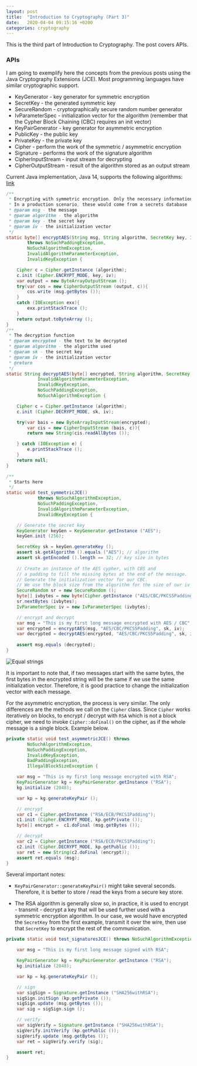 ```yaml
---
layout: post
title:  "Introduction to Cryptography (Part 3)"
date:   2020-04-04 09:15:16 +0200
categories: cryptography
---
```

This is the third part of Introduction to Cryptography. The post covers APIs.

### APIs

I am going to exemplify here the concepts from the previous posts using the Java Cryptography Extensions (JCE). Most programming languages have similar cryptographic support. 

- KeyGenerator - key generator for symmetric encryption
- SecretKey - the generated symmetric key 
- SecureRandom - cryptographically secure random number generator
- IvParameterSpec - initialization vector for the algorithm (remember that the Cypher Block Chaining (CBC) requires an init vector)
- KeyPairGenerator - key generator for asymmetric encryption
- PublicKey - the public key
- PrivateKey - the private key
- Cipher - perform the work of the symmetric / asymmetric encryption
- Signature - performs the work of the signature algorithm
- CipherInputStream - input stream for decrypting
- CipherOutputStream - result of the algorithm stored as an output stream

Current Java implementation, Java 14, supports the following algorithms: [link](https://docs.oracle.com/en/java/javase/14/docs/specs/security/standard-names.html)

```java
/**
 * Encrypting with symmetric encryption. Only the necessary information is shared with this method.
 * In a production scenario, these would come from a secrets database
 * @param msg - the message
 * @param algorithm - the algorithm
 * @param key - the secret key
 * @param iv - the initialization vector
 */
static byte[] encryptAES(String msg, String algorithm, SecretKey key, IvParameterSpec iv) 
        throws NoSuchPaddingException, 
        NoSuchAlgorithmException, 
        InvalidAlgorithmParameterException, 
        InvalidKeyException {

    Cipher c = Cipher.getInstance (algorithm);
    c.init (Cipher.ENCRYPT_MODE, key, iv);
    var output = new ByteArrayOutputStream ();
    try(var cos = new CipherOutputStream (output, c)){
        cos.write (msg.getBytes ());
    }
    catch (IOException exx){
        exx.printStackTrace ();
    }
    return output.toByteArray ();
}
/**
 * The decryption function
 * @param encrypted - the text to be decrypted
 * @param algorithm - the algorithm used
 * @param sk - the secret key
 * @param iv - the initialization vector
 * @return
 */
static String decryptAES(byte[] encrypted, String algorithm, SecretKey sk, IvParameterSpec iv)throws
            InvalidAlgorithmParameterException, 
            InvalidKeyException, 
            NoSuchPaddingException,
            NoSuchAlgorithmException {

    Cipher c = Cipher.getInstance (algorithm);
    c.init (Cipher.DECRYPT_MODE, sk, iv);

    try(var bais = new ByteArrayInputStream(encrypted);
        var cis = new CipherInputStream (bais, c)){
        return new String(cis.readAllBytes ());

    } catch (IOException e) {
        e.printStackTrace ();
    }
    return null;
}

/**
 * Starts here
 */
static void test_symmetricJCE() 
            throws NoSuchAlgorithmException, 
            NoSuchPaddingException,
            InvalidAlgorithmParameterException, 
            InvalidKeyException {

    // Generate the secret key
    KeyGenerator keyGen = KeyGenerator.getInstance ("AES");
    keyGen.init (256);

    SecretKey sk = keyGen.generateKey ();
    assert sk.getAlgorithm ().equals ("AES"); // algorithm
    assert sk.getEncoded ().length == 32; // key size in bytes
    
    // Create an instance of the AES cypher, with CBS and
    // a padding to fill the missing bytes at the end of the message.
    // Generate the initialization vector for our CBC.
    // We use the block size from the algorithm for the size of our iv
    SecureRandom sr = new SecureRandom ();
    byte[] ivbytes = new byte[Cipher.getInstance ("AES/CBC/PKCS5Padding").getBlockSize ()];
    sr.nextBytes (ivbytes);
    IvParameterSpec iv = new IvParameterSpec (ivbytes);

    // encrypt and decrypt
    var msg = "This is my first long message encrypted with AES / CBC";
    var encrypted = encryptAES(msg, "AES/CBC/PKCS5Padding", sk, iv);
    var decrypted = decryptAES(encrypted, "AES/CBC/PKCS5Padding", sk, iv);
    
    assert msg.equals (decrypted);
}
```

![Equal strings]({{site.url}}/assets/crypto3_1.png)

It is important to note that, if two messages start with the same bytes, the first bytes in the encrypted string will be the same if we use the same initialization vector. Therefore, it is good practice to change the initialization vector with each message.

For the asymmetric encryption, the process is very similar. The only differences are the methods we call on the `Cipher` class. Since `Cipher` works iteratively on blocks, to encrypt / decrypt with `RSA` which is not a block cipher, we need to invoke `Cipher::doFinal()` on the cipher, as if the whole message is a single block. Example below.

```java
private static void test_asymmetricJCE() throws 
        NoSuchAlgorithmException, 
        NoSuchPaddingException,
        InvalidKeyException, 
        BadPaddingException, 
        IllegalBlockSizeException {

    var msg = "This is my first long message encrypted with RSA";
    KeyPairGenerator kg = KeyPairGenerator.getInstance ("RSA");
    kg.initialize (2048);

    var kp = kg.generateKeyPair ();

    // encrypt
    var c1 = Cipher.getInstance ("RSA/ECB/PKCS1Padding");
    c1.init (Cipher.ENCRYPT_MODE, kp.getPrivate ());
    byte[] encrypt =  c1.doFinal (msg.getBytes ());

    // decrypt
    var c2 = Cipher.getInstance ("RSA/ECB/PKCS1Padding");
    c2.init (Cipher.DECRYPT_MODE, kp.getPublic ());
    var ret = new String(c2.doFinal (encrypt));
    assert ret.equals (msg);
}
```

Several important notes:

- `KeyPairGenerator::generateKeyPair()` might take several seconds. Therefore, it is better to store / read the keys from a secure key store.

- The RSA algorithm is generally slow so, in practice, it is used to encrypt - transmit - decrypt a key that will be used further used with a symmetric encryption algorithm. In our case, we would have encrypted the `SecretKey` from the first example, transmit it over the wire, then use that `SecretKey` to encrypt the rest of the communication.

```java
private static void test_signaturesJCE() throws NoSuchAlgorithmException, InvalidKeyException, SignatureException {

    var msg = "This is my first long message signed with RSA";

    KeyPairGenerator kg = KeyPairGenerator.getInstance ("RSA");
    kg.initialize (2048);

    var kp = kg.generateKeyPair ();

    // sign
    var sigSign = Signature.getInstance ("SHA256withRSA");
    sigSign.initSign (kp.getPrivate ());
    sigSign.update (msg.getBytes ());
    var sig = sigSign.sign ();

    // verify
    var sigVerify = Signature.getInstance ("SHA256withRSA");
    sigVerify.initVerify (kp.getPublic ());
    sigVerify.update (msg.getBytes ());
    var ret = sigVerify.verify (sig);

    assert ret;
}
```
